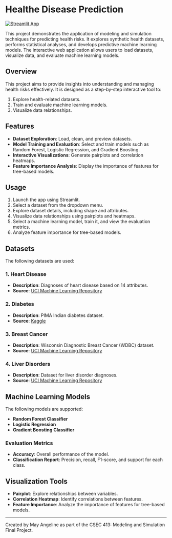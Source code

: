 # Healthe Disease Prediction

[![Streamlit App](https://static.streamlit.io/badges/streamlit_badge_black_white.svg)](https://fphealthdiseaseprediction.streamlit.app/)

This project demonstrates the application of modeling and simulation techniques for predicting health risks. It explores synthetic health datasets, performs statistical analyses, and develops predictive machine learning models. The interactive web application allows users to load datasets, visualize data, and evaluate machine learning models.

## Overview
This project aims to provide insights into understanding and managing health risks effectively. It is designed as a step-by-step interactive tool to:
1. Explore health-related datasets.
2. Train and evaluate machine learning models.
3. Visualize data relationships.

## Features
- **Dataset Exploration**: Load, clean, and preview datasets.
- **Model Training and Evaluation**: Select and train models such as Random Forest, Logistic Regression, and Gradient Boosting.
- **Interactive Visualizations**: Generate pairplots and correlation heatmaps.
- **Feature Importance Analysis**: Display the importance of features for tree-based models.

## Usage
1. Launch the app using Streamlit.
2. Select a dataset from the dropdown menu.
3. Explore dataset details, including shape and attributes.
4. Visualize data relationships using pairplots and heatmaps.
5. Select a machine learning model, train it, and view the evaluation metrics.
6. Analyze feature importance for tree-based models.

## Datasets
The following datasets are used:

### 1. Heart Disease
- **Description**: Diagnoses of heart disease based on 14 attributes.
- **Source**: [UCI Machine Learning Repository](https://archive.ics.uci.edu/ml/datasets/Heart+Disease)

### 2. Diabetes
- **Description**: PIMA Indian diabetes dataset.
- **Source**: [Kaggle](https://www.kaggle.com/datasets/uciml/pima-indians-diabetes-database)

### 3. Breast Cancer
- **Description**: Wisconsin Diagnostic Breast Cancer (WDBC) dataset.
- **Source**: [UCI Machine Learning Repository](https://archive.ics.uci.edu/ml/datasets/Breast+Cancer+Wisconsin+(Diagnostic))

### 4. Liver Disorders
- **Description**: Dataset for liver disorder diagnoses.
- **Source**: [UCI Machine Learning Repository](https://archive.ics.uci.edu/ml/datasets/Liver+Disorders)

## Machine Learning Models
The following models are supported:
- **Random Forest Classifier**
- **Logistic Regression**
- **Gradient Boosting Classifier**

### Evaluation Metrics
- **Accuracy**: Overall performance of the model.
- **Classification Report**: Precision, recall, F1-score, and support for each class.

## Visualization Tools
- **Pairplot**: Explore relationships between variables.
- **Correlation Heatmap**: Identify correlations between features.
- **Feature Importance**: Analyze the importance of features for tree-based models.

---

Created by May Angeline as part of the CSEC 413: Modeling and Simulation Final Project.
